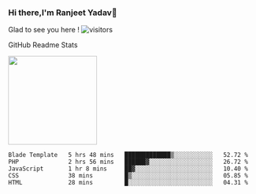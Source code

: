 ### Hi there,I'm Ranjeet Yadav👋

Glad to see you here ! ![visitors](https://visitor-badge.glitch.me/badge?page_id=${ranjeetproject}.${ranjeetproject.repo.id}) 

GitHub Readme Stats 

<img height="180em" src="https://github-readme-stats.vercel.app/api?username=ranjeetproject&show_icons=true&hide_border=true&&count_private=true&include_all_commits=true" />

<!--START_SECTION:waka-->
```text
Blade Template   5 hrs 48 mins   █████████████▒░░░░░░░░░░░   52.72 % 
PHP              2 hrs 56 mins   ██████▓░░░░░░░░░░░░░░░░░░   26.72 % 
JavaScript       1 hr 8 mins     ██▓░░░░░░░░░░░░░░░░░░░░░░   10.40 % 
CSS              38 mins         █▒░░░░░░░░░░░░░░░░░░░░░░░   05.85 % 
HTML             28 mins         █░░░░░░░░░░░░░░░░░░░░░░░░   04.31 % 
```
<!--END_SECTION:waka-->
